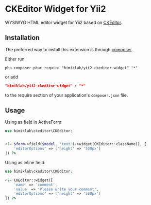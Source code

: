 CKEditor Widget for Yii2
========================

WYSIWYG HTML editor widget for Yii2 based on [CKEditor](http://ckeditor.com/).

Installation
------------
The preferred way to install this extension is through [composer](http://getcomposer.org/download/).

Either run

```
php composer.phar require "himiklab/yii2-ckeditor-widget" "*"
```
or add

```json
"himiklab/yii2-ckeditor-widget" : "*"
```

to the require section of your application's `composer.json` file.

Usage
-----
Using as field in ActiveForm:

```php
use himiklab\ckeditor\CKEditor;


<?= $form->field($model, 'text')->widget(CKEditor::className(), [
    'editorOptions' => ['height' => '500px']
]) ?>
```

Using as inline field:

```php
use himiklab\ckeditor\CKEditor;

<?= CKEditor::widget([
    'name' => 'comment',
    'value' => 'Please write your comment',
    'editorOptions' => ['height' => '500px']
]) ?>
```
